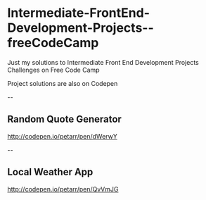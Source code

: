 # Intermediate-FrontEnd-Development-Projects--freeCodeCamp
Just my solutions to Intermediate Front End Development Projects Challenges on Free Code Camp

Project solutions are also on Codepen

-- <h2>Random Quote Generator</h2>
   http://codepen.io/petarr/pen/dWerwY
   
-- <h2>Local Weather App</h2>
  http://codepen.io/petarr/pen/QvVmJG

